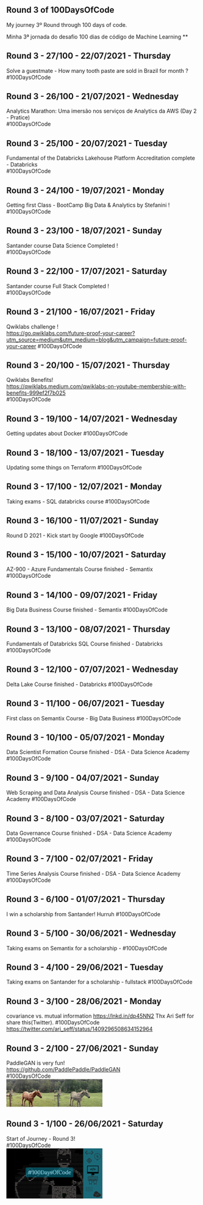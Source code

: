 ## Round 3 of 100DaysOfCode

My journey 3º Round through 100 days of code.

Minha 3ª jornada do desafio 100 dias de código de Machine Learning
**


## Round 3 - 27/100 - 22/07/2021 - Thursday
Solve a guestmate - How many tooth paste are sold in Brazil for month ?<br>
#100DaysOfCode

## Round 3 - 26/100 - 21/07/2021 - Wednesday
Analytics Marathon: Uma imersão nos serviços de Analytics da AWS (Day 2 - Pratice)<br>
#100DaysOfCode

## Round 3 - 25/100 - 20/07/2021 - Tuesday
Fundamental of the Databricks Lakehouse Platform Accreditation complete - Databricks<br>
#100DaysOfCode

## Round 3 - 24/100 - 19/07/2021 - Monday
Getting first Class - BootCamp Big Data & Analytics by Stefanini !<br>
#100DaysOfCode

## Round 3 - 23/100 - 18/07/2021 - Sunday
Santander course Data Science Completed !<br>
#100DaysOfCode

## Round 3 - 22/100 - 17/07/2021 - Saturday
Santander course Full Stack Completed !<br>
#100DaysOfCode

## Round 3 - 21/100 - 16/07/2021 - Friday
Qwiklabs challenge !<br>
https://go.qwiklabs.com/future-proof-your-career?utm_source=medium&utm_medium=blog&utm_campaign=future-proof-your-career
#100DaysOfCode

## Round 3 - 20/100 - 15/07/2021 - Thursday
Qwiklabs Benefits!<br>
https://qwiklabs.medium.com/qwiklabs-on-youtube-membership-with-benefits-999ef2f7b025 <br>
#100DaysOfCode

## Round 3 - 19/100 - 14/07/2021 - Wednesday
Getting updates about Docker
#100DaysOfCode

## Round 3 - 18/100 - 13/07/2021 - Tuesday
Updating some things on Terraform 
#100DaysOfCode

## Round 3 - 17/100 - 12/07/2021 - Monday
Taking exams - SQL databricks course
#100DaysOfCode

## Round 3 - 16/100 - 11/07/2021 - Sunday
Round D 2021 - Kick start by Google
#100DaysOfCode

## Round 3 - 15/100 - 10/07/2021 - Saturday
AZ-900 - Azure Fundamentals Course finished - Semantix
#100DaysOfCode

## Round 3 - 14/100 - 09/07/2021 - Friday
Big Data Business Course finished - Semantix
#100DaysOfCode

## Round 3 - 13/100 - 08/07/2021 - Thursday
Fundamentals of Databricks SQL Course finished - Databricks
#100DaysOfCode

## Round 3 - 12/100 - 07/07/2021 - Wednesday
Delta Lake Course finished - Databricks
#100DaysOfCode

## Round 3 - 11/100 - 06/07/2021 - Tuesday
First class on Semantix Course - Big Data Business
#100DaysOfCode

## Round 3 - 10/100 - 05/07/2021 - Monday
Data Scientist Formation Course finished - DSA - Data Science Academy
#100DaysOfCode

## Round 3 - 9/100 - 04/07/2021 - Sunday
Web Scraping and Data Analysis Course finished - DSA - Data Science Academy
#100DaysOfCode

## Round 3 - 8/100 - 03/07/2021 - Saturday
Data Governance Course finished - DSA - Data Science Academy
#100DaysOfCode

## Round 3 - 7/100 - 02/07/2021 - Friday
Time Series Analysis Course finished - DSA - Data Science Academy
#100DaysOfCode

## Round 3 - 6/100 - 01/07/2021 - Thursday
I win a scholarship from Santander! Hurruh 
#100DaysOfCode

## Round 3 - 5/100 - 30/06/2021 - Wednesday
Taking exams on Semantix for a scholarship - 
#100DaysOfCode

## Round 3 - 4/100 - 29/06/2021 - Tuesday
Taking exams on Santander for a scholarship - fullstack
#100DaysOfCode

## Round 3 - 3/100 - 28/06/2021 - Monday
covariance vs. mutual information
https://lnkd.in/dp45NN2
Thx Ari Seff for share this(Twitter).
#100DaysOfCode
<br>
https://twitter.com/ari_seff/status/1409296508634152964


## Round 3 - 2/100 - 27/06/2021 - Sunday
PaddleGAN is very fun!<br>
https://github.com/PaddlePaddle/PaddleGAN<br>
#100DaysOfCode
<br>
<img alt="100DaysOfCode" src="./img/dfadfadfadf.gif"  width="50%" heigth="50%"/>

## Round 3 - 1/100 - 26/06/2021 - Saturday
Start of Journey - Round 3!<br>
#100DaysOfCode
<br>
<img alt="100DaysOfCode" src="./img/sdfsdfsddownload.png"  width="50%" heigth="50%"/>
